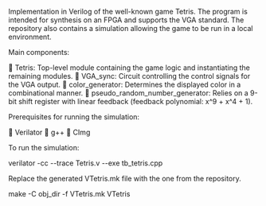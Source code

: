 Implementation in Verilog of the well-known game Tetris. The program is
intended for synthesis on an FPGA and supports the VGA standard. The
repository also contains a simulation allowing the game to be run in a
local environment.

Main components:

🔸 Tetris: Top-level module containing the game logic and instantiating
the remaining modules. 🔸 VGA_sync: Circuit controlling the control
signals for the VGA output. 🔸 color_generator: Determines the displayed
color in a combinational manner. 🔸 pseudo_random_number_generator:
Relies on a 9-bit shift register with linear feedback (feedback
polynomial: x\^9 + x\^4 + 1).

Prerequisites for running the simulation:

🔸 Verilator 🔸 g++ 🔸 CImg

To run the simulation:

verilator -cc \--trace Tetris.v \--exe tb_tetris.cpp

Replace the generated VTetris.mk file with the one from the repository.

make -C obj_dir -f VTetris.mk VTetris
